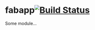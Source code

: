 # fabapp[![Build Status](https://secure.travis-ci.org/simonfan/fabapp.png?branch=master)](http://travis-ci.org/simonfan/fabapp)

Some module...
